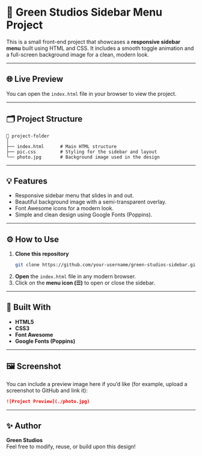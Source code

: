 # 📸 Green Studios Sidebar Menu Project

This is a small front-end project that showcases a **responsive sidebar menu** built using HTML and CSS. It includes a smooth toggle animation and a full-screen background image for a clean, modern look.

---

## 🌐 Live Preview
You can open the `index.html` file in your browser to view the project.

---

## 🗂️ Project Structure
```
📁 project-folder
│
├── index.html      # Main HTML structure
├── pic.css         # Styling for the sidebar and layout
└── photo.jpg       # Background image used in the design
```

---

## 💡 Features
- Responsive sidebar menu that slides in and out.
- Beautiful background image with a semi-transparent overlay.
- Font Awesome icons for a modern look.
- Simple and clean design using Google Fonts (Poppins).

---

## ⚙️ How to Use
1. **Clone this repository**
   ```bash
   git clone https://github.com/your-username/green-studios-sidebar.git
   ```
2. **Open** the `index.html` file in any modern browser.
3. Click on the **menu icon (☰)** to open or close the sidebar.

---

## 🧠 Built With
- **HTML5**
- **CSS3**
- **Font Awesome**
- **Google Fonts (Poppins)**

---

## 🖼️ Screenshot
You can include a preview image here if you’d like (for example, upload a screenshot to GitHub and link it):
```markdown
![Project Preview](./photo.jpg)
```

---

## ✨ Author
**Green Studios**  
Feel free to modify, reuse, or build upon this design!
